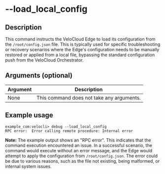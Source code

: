 # --load_local_config

## Description
This command instructs the VeloCloud Edge to load its configuration from the `/root/config.json` file. This is typically used for specific troubleshooting or recovery scenarios where the Edge's configuration needs to be manually restored or applied from a local file, bypassing the standard configuration push from the VeloCloud Orchestrator.

## Arguments (optional)
| Argument | Description |
|---|---|
| None | This command does not take any arguments. |

## Example usage
```
example_com:velocli> debug --load_local_config
RPC error:  Error calling remote procedure: Internal error
```
**Note:** The example output shows an "RPC error". This indicates that the command execution encountered an issue. In a successful scenario, the command would execute without an error message, and the Edge would attempt to apply the configuration from `/root/config.json`. The error could be due to various reasons, such as the file not existing, being malformed, or internal system issues.